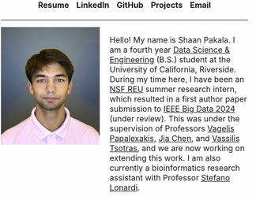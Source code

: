 <style>
  body {
    margin: 0;
    padding: 0;
    min-width: 500px;
    height: 1000px;
  }

  .container {
    width: 500px;
    height: 1000px;
    margin: 0 auto;
    overflow: auto;
  }

  .nav-links {
    font-size: 16px;
    text-align: center;
    display: flex;
    flex-wrap: wrap;
    justify-content: center;
    gap: 15px;
    margin-bottom: 20px;
  }
  
  .nav-links a {
    text-decoration: none;
    font-weight: bold;
  }
  
  .content {
    display: flex;
    flex-wrap: wrap;
    align-items: flex-start;
    gap: 20px;
  }
  
  .profile-img {
    width: 200px;
    height: auto;
  }
  
  .bio {
    flex: 1;
    min-width: 280px;
    font-size: 16px;
  }

  hr {
    width: 100%;
  }
</style>

<div class="container">
  <div class="nav-links">
    <a href="https://shaanpakala.github.io/resume.pdf" target="_blank">Resume</a>
    <a href="https://www.linkedin.com/in/shaan-pakala-b91024210/" target="_blank">LinkedIn</a>
    <a href="https://github.com/shaanpakala" target="_blank">GitHub</a>
    <a href="https://shaanpakala.github.io/Projects/" target="_blank">Projects</a>
    <a href="mailto:shaan.pakala@gmail.com">Email</a>
  </div>

  <hr>

  <div class="content">
    <img class="profile-img" src="images/picture_of_me.jpg" alt="Shaan Pakala">
    <p class="bio">
      Hello! My name is Shaan Pakala. I am a fourth year <a href="https://datascience.ucr.edu/">Data Science & Engineering</a> (B.S.) student at the University of California, Riverside. During my time here, I have been an <a href="https://www.nsf.gov/awardsearch/showAward?AWD_ID=2244480&HistoricalAwards=false">NSF REU</a> summer research intern, which resulted in a first author paper submission to <a href="https://www3.cs.stonybrook.edu/~ieeebigdata2024/" target="_blank">IEEE Big Data 2024</a> (under review). This was under the supervision of Professors <a href="https://www.cs.ucr.edu/~epapalex/">Vagelis Papalexakis</a>, <a href="https://sites.google.com/view/jiachen-research/home">Jia Chen</a>, and <a href="https://www.cs.ucr.edu/~tsotras/">Vassilis Tsotras</a>, and we are now working on extending this work. I am also currently a bioinformatics research assistant with Professor <a href="https://www.cs.ucr.edu/~stelo/">Stefano Lonardi</a>.
    </p>
  </div>
</div>
